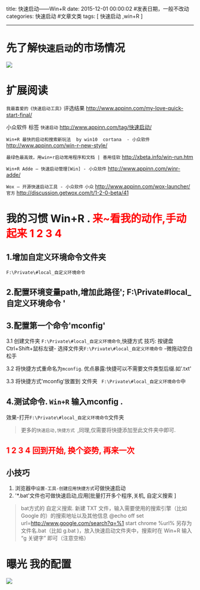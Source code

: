 title: 快速启动——Win+R
date: 2015-12-01 00:00:02 #发表日期，一般不改动
categories: 快速启动 #文章文类 
tags: [ 快速启动 ,win+R ]

---


# 先了解`快速启动`的市场情况
![]( http://img3.appinn.com/images/201305/2013-05-21-3-57-33.png/o )


# 扩展阅读
`我最喜爱的《快速启动工具》`评选结果
http://www.appinn.com/my-love-quick-start-final/


小众软件 标签 `快速启动`
http://www.appinn.com/tag/快速启动/


`Win+R 最快的启动和搜索新玩法  by win10  cortana  - 小众软件`
http://www.appinn.com/win-r-new-style/



`最绿色最高效，用win+r启动常用程序和文档 | 善用佳软`
http://xbeta.info/win-run.htm


`Win+R Adde – 快速启动管理[Win] - 小众软件`
http://www.appinn.com/winr-adde/



`Wox – 开源快速启动工具 - 小众软件`
`小众`  http://www.appinn.com/wox-launcher/
`官方` http://discussion.getwox.com/t/1-2-0-beta/41


# 我的习惯 Win+R . <font color=red>来~看我的动作,手动起来 1 2 3 4</font>
## 1.增加自定义环境命令文件夹
`F:\Private\#local_自定义环境命令`



##   2.配置环境变量path,增加此路径'; F:\Private\#local_自定义环境命令 '


##   3.配置第一个命令'mconfig'


3.1 创建文件夹 ` F:\Private\#local_自定义环境命令 `,快捷方式
技巧: 按键盘Ctrl+Shift+鼠标左键- 选择文件夹` F:\Private\#local_自定义环境命令 ` -微拖动空白松手


3.2 将快捷方式重命名为`mconfig`. 优点暴露:快捷可以不需要文件类型后缀.如'.txt'


3.3 将快捷方式'mconfig'放置到 文件夹 ` F:\Private\#local_自定义环境命令`中


## 4.测试命令. `Win+R` 输入mconfig . 
效果-打开` F:\Private\#local_自定义环境命令 `文件夹


>更多的`快速启动,快捷方式 `,同理,仅需要将快捷添加至此文件夹中即可.



##    <font color=red>1 2 3 4  回到开始, 换个姿势, 再来一次</font>


## 小技巧
1. 浏览器中`设置-工具-创建应用快捷方式`可做快速启动
2. '*.bat'文件也可做快速启动,应用[批量打开多个程序,关机, 自定义搜索 ]
> bat方式的 自定义搜索.
新建 TXT 文件，输入需要使用的搜索引擎（比如 Google 的）的搜索地址以及其他信息
@echo off
set url=http://www.google.com/search?q=%1
start chrome %url%
另存为 文件名.bat（比如 g.bat )，放入快速启动文件夹中，搜索时在 Win+R 输入 “g 关键字” 即可（注意空格）


# 曝光 我的配置
![]( http://7xnbs3.com1.z0.glb.clouddn.com/15-12-1/46291970.jpg)
<!-- more -->

